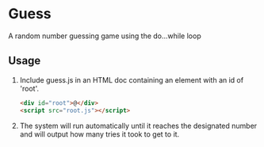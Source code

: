 # Guess

A random number guessing game using the do...while loop

## Usage

1. Include guess.js in an HTML doc containing an element with an id of 'root'.

    ```html
    <div id="root">@</div>
    <script src="root.js"></script>
    ```

2. The system will run automatically until it reaches the designated number and will output how many tries it took to get to it.
